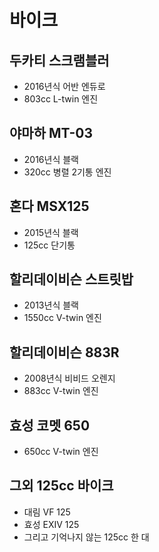 # 바이크

## 두카티 스크램블러

* 2016년식 어반 엔듀로
* 803cc L-twin 엔진

## 야마하 MT-03

* 2016년식 블랙
* 320cc 병렬 2기통 엔진

## 혼다 MSX125

* 2015년식 블랙
* 125cc 단기통

## 할리데이비슨 스트릿밥

* 2013년식 블랙
* 1550cc V-twin 엔진

## 할리데이비슨 883R

* 2008년식 비비드 오렌지
* 883cc V-twin 엔진

## 효성 코멧 650

* 650cc V-twin 엔진

## 그외 125cc 바이크

* 대림 VF 125
* 효성 EXIV 125
* 그리고 기억나지 않는 125cc 한 대
